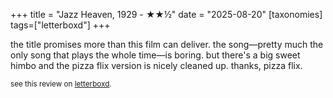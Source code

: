 +++
title = "Jazz Heaven, 1929 - ★★½"
date = "2025-08-20"
[taxonomies]
tags=["letterboxd"]
+++

the title promises more than this film can deliver. the song—pretty much the only song that plays the whole time—is boring. but there's a big sweet himbo and the pizza flix version is nicely cleaned up. thanks, pizza flix.

<small>see this review on <a href="https://letterboxd.com/nonmodernist/film/jazz-heaven/">letterboxd</a>.</small>